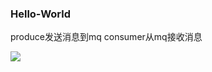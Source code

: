 ### Hello-World

produce发送消息到mq
consumer从mq接收消息

![](https://www.rabbitmq.com/img/tutorials/python-one.png)

###